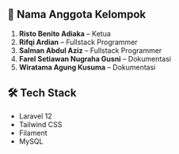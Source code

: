 ## 👥 Nama Anggota Kelompok
1. **Risto Benito Adiaka** – Ketua  
2. **Rifqi Ardian** – Fullstack Programmer  
3. **Salman Abdul Aziz** – Fullstack Programmer  
4. **Farel Setiawan Nugraha Gusni** – Dokumentasi  
5. **Wiratama Agung Kusuma** – Dokumentasi


## 🛠️ Tech Stack
- Laravel 12
- Tailwind CSS
- Filament
- MySQL




